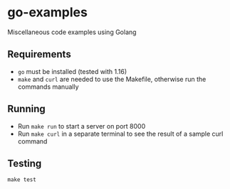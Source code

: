 # go-examples
Miscellaneous code examples using Golang

## Requirements
  - `go` must be installed (tested with 1.16)
  - `make` and `curl` are needed to use the Makefile, otherwise run the commands manually

## Running
  - Run `make run` to start a server on port 8000
  - Run `make curl` in a separate terminal to see the result of a sample curl command

## Testing
`make test`
